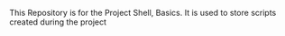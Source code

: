 This Repository is for the Project Shell, Basics. It is used to store scripts created during the project
